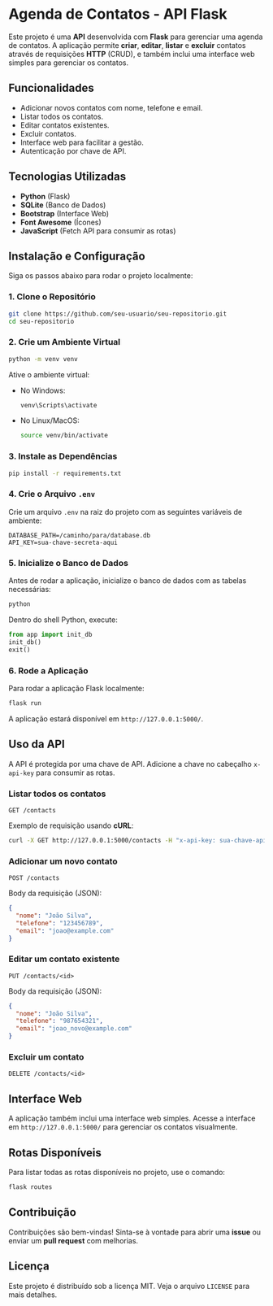 
# Agenda de Contatos - API Flask

Este projeto é uma **API** desenvolvida com **Flask** para gerenciar uma agenda de contatos. A aplicação permite **criar**, **editar**, **listar** e **excluir** contatos através de requisições **HTTP** (CRUD), e também inclui uma interface web simples para gerenciar os contatos.

## Funcionalidades

- Adicionar novos contatos com nome, telefone e email.
- Listar todos os contatos.
- Editar contatos existentes.
- Excluir contatos.
- Interface web para facilitar a gestão.
- Autenticação por chave de API.

## Tecnologias Utilizadas

- **Python** (Flask)
- **SQLite** (Banco de Dados)
- **Bootstrap** (Interface Web)
- **Font Awesome** (Ícones)
- **JavaScript** (Fetch API para consumir as rotas)

## Instalação e Configuração

Siga os passos abaixo para rodar o projeto localmente:

### 1. Clone o Repositório

```bash
git clone https://github.com/seu-usuario/seu-repositorio.git
cd seu-repositorio
```

### 2. Crie um Ambiente Virtual

```bash
python -m venv venv
```

Ative o ambiente virtual:

- No Windows:
  ```bash
  venv\Scripts\activate
  ```

- No Linux/MacOS:
  ```bash
  source venv/bin/activate
  ```

### 3. Instale as Dependências

```bash
pip install -r requirements.txt
```

### 4. Crie o Arquivo `.env`

Crie um arquivo `.env` na raiz do projeto com as seguintes variáveis de ambiente:

```
DATABASE_PATH=/caminho/para/database.db
API_KEY=sua-chave-secreta-aqui
```

### 5. Inicialize o Banco de Dados

Antes de rodar a aplicação, inicialize o banco de dados com as tabelas necessárias:

```bash
python
```

Dentro do shell Python, execute:

```python
from app import init_db
init_db()
exit()
```

### 6. Rode a Aplicação

Para rodar a aplicação Flask localmente:

```bash
flask run
```

A aplicação estará disponível em `http://127.0.0.1:5000/`.

## Uso da API

A API é protegida por uma chave de API. Adicione a chave no cabeçalho `x-api-key` para consumir as rotas.

### Listar todos os contatos

```
GET /contacts
```

Exemplo de requisição usando **cURL**:

```bash
curl -X GET http://127.0.0.1:5000/contacts -H "x-api-key: sua-chave-api"
```

### Adicionar um novo contato

```
POST /contacts
```

Body da requisição (JSON):

```json
{
  "nome": "João Silva",
  "telefone": "123456789",
  "email": "joao@example.com"
}
```

### Editar um contato existente

```
PUT /contacts/<id>
```

Body da requisição (JSON):

```json
{
  "nome": "João Silva",
  "telefone": "987654321",
  "email": "joao_novo@example.com"
}
```

### Excluir um contato

```
DELETE /contacts/<id>
```

## Interface Web

A aplicação também inclui uma interface web simples. Acesse a interface em `http://127.0.0.1:5000/` para gerenciar os contatos visualmente.

## Rotas Disponíveis

Para listar todas as rotas disponíveis no projeto, use o comando:

```bash
flask routes
```

## Contribuição

Contribuições são bem-vindas! Sinta-se à vontade para abrir uma **issue** ou enviar um **pull request** com melhorias.

## Licença

Este projeto é distribuído sob a licença MIT. Veja o arquivo `LICENSE` para mais detalhes.
